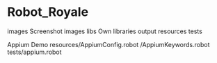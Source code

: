 # Robot_Royale


images      Screenshot images
libs        Own libraries
output
resources
tests

Appium Demo
      resources/AppiumConfig.robot
               /AppiumKeywords.robot
      tests/appium.robot


